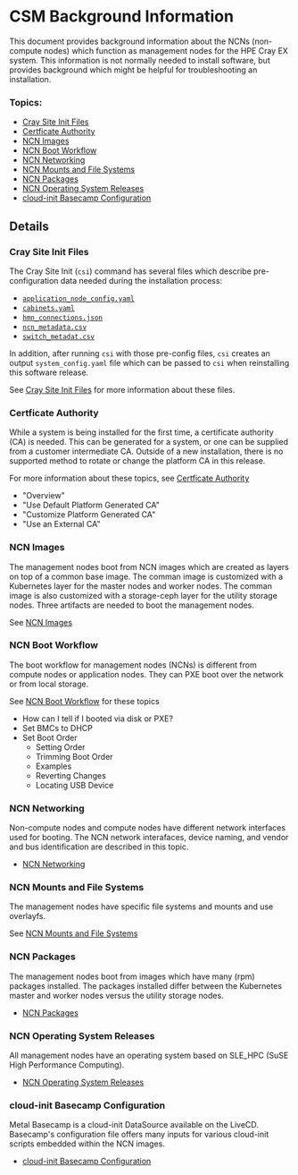 # CSM Background Information

This document provides background information about the NCNs (non-compute nodes) which function as
management nodes for the HPE Cray EX system.  This information is not normally needed to install
software, but provides background which might be helpful for troubleshooting an installation.

### Topics:
   * [Cray Site Init Files](#cray_site_init_files)
   * [Certficate Authority](#certificate_authority)
   * [NCN Images](#ncn_images)
   * [NCN Boot Workflow](#ncn_boot_workflow)
   * [NCN Networking](#ncn_networking)
   * [NCN Mounts and File Systems](#ncn_mounts_and_file_systems)
   * [NCN Packages](#ncn_packages)
   * [NCN Operating System Releases](#ncn_operating_system_releases)
   * [cloud-init Basecamp Configuration](#cloud-init_basecamp_configuration)

## Details

<a name="cray_site_init_files"></a>
### Cray Site Init Files

   The Cray Site Init (`csi`) command has several files which describe pre-configuration data needed during
   the installation process:

   * [`application_node_config.yaml`](../install/308-APPLICATION-NODE-CONFIG.md)
   * [`cabinets.yaml`](../install/310-CABINETS.md)
   * [`hmn_connections.json`](../install/307-HMN-CONNECTIONS.md)
   * [`ncn_metadata.csv`](../install/301-NCN-METADATA-BMC.md)
   * [`switch_metadat.csv`](../install/305-SWITCH-METADATA.md)

   In addition, after running `csi` with those pre-config files, `csi` creates an output `system_config.yaml`
   file which can be passed to `csi` when reinstalling this software release. 
   
   See [Cray Site Init Files](cray_site_init_files.md) for more information about these files.

<a name="certificate_authority"></a>
### Certficate Authority

   While a system is being installed for the first time, a certificate authority (CA) is needed.  This can be
   generated for a system, or one can be supplied from a customer intermediate CA.  Outside of a new
   installation, there is no supported method to rotate or change the platform CA in this release.

   For more information about these topics, see [Certficate Authority](certificate_authority.md)

   * "Overview"
   * "Use Default Platform Generated CA"
   * "Customize Platform Generated CA"
   * "Use an External CA"

<a name="ncn_images"></a>
### NCN Images

   The management nodes boot from NCN images which are created as layers on top of a common base image.
   The comman image is customized with a Kubernetes layer for the master nodes and worker nodes.
   The comman image is also customized with a storage-ceph layer for the utility storage nodes.
   Three artifacts are needed to boot the management nodes.

   See [NCN Images](ncn_images.md)

<a name="ncn_boot_workflow"></a>
### NCN Boot Workflow

   The boot workflow for management nodes (NCNs) is different from compute nodes or application nodes.
   They can PXE boot over the network or from local storage.

   See [NCN Boot Workflow](ncn_boot_workflow.md) for these topics

   * How can I tell if I booted via disk or PXE?
   * Set BMCs to DHCP
   * Set Boot Order
      * Setting Order
      * Trimming Boot Order
      * Examples
      * Reverting Changes
      * Locating USB Device

<a name="ncn_networking"></a>
### NCN Networking

   Non-compute nodes and compute nodes have different network interfaces used for booting.
   The NCN network interafaces, device naming, and vendor and bus identification are described in this topic.

   * [NCN Networking](ncn_networking.md)

<a name="ncn_mounts_and_file_systems"></a>
### NCN Mounts and File Systems

   The management nodes have specific file systems and mounts and use overlayfs.

   See [NCN Mounts and File Systems](ncn_mounts_and_file_systems.md)

<a name="ncn_packages"></a>
### NCN Packages

   The management nodes boot from images which have many (rpm) packages installed.  The packages
   installed differ between the Kubernetes master and worker nodes versus the utility storage nodes.

   * [NCN Packages](ncn_packages.md)

<a name="ncn_operating_system_releases"></a>
### NCN Operating System Releases

   All management nodes have an operating system based on SLE_HPC (SuSE High Performance Computing).

   * [NCN Operating System Releases](ncn_operating_system_releases.md)

<a name="cloud-init_basecamp_configuration"></a>
### cloud-init Basecamp Configuration

Metal Basecamp is a cloud-init DataSource available on the LiveCD. Basecamp's configuration file offers many inputs for various cloud-init scripts embedded within the NCN images.

   * [cloud-init Basecamp Configuration](cloud-init_basecamp_configuration.md)
